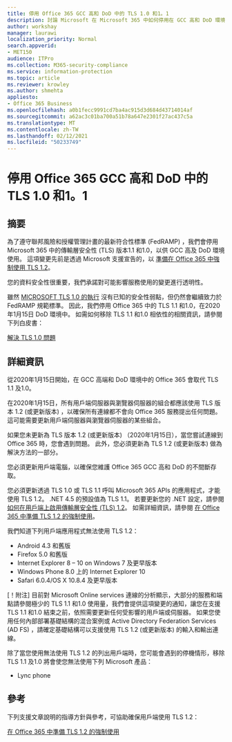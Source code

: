```yaml
---
title: 停用 Office 365 GCC 高和 DoD 中的 TLS 1.0 和1。1
description: 討論 Microsoft 在 Microsoft 365 中如何停用在 GCC 高和 DoD 環境中，對 TLS 1.1 和1.0 的支援。
author: workshay
manager: laurawi
localization_priority: Normal
search.appverid:
- MET150
audience: ITPro
ms.collection: M365-security-compliance
ms.service: information-protection
ms.topic: article
ms.reviewer: krowley
ms.author: shmehta
appliesto:
- Office 365 Business
ms.openlocfilehash: a0b1fecc9991cd7ba4ac915d3d684d43714014af
ms.sourcegitcommit: a62ac3c01ba700a51b78a647e2301f27ac437c5a
ms.translationtype: MT
ms.contentlocale: zh-TW
ms.lasthandoff: 02/12/2021
ms.locfileid: "50233749"
---
```

# <a name="disabling-tls-10-and-11-in-office-365-gcc-high-and-dod"></a>停用 Office 365 GCC 高和 DoD 中的 TLS 1.0 和1。1

## <a name="summary"></a>摘要

為了遵守聯邦風險和授權管理計畫的最新符合性標準 (FedRAMP) ，我們會停用 Microsoft 365 中的傳輸層安全性 (TLS) 版本1.1 和1.0，以供 GCC 高及 DoD 環境使用。 這項變更先前是透過 Microsoft 支援宣告的，以 [準備在 Office 365 中強制使用 TLS 1.2](https://support.microsoft.com/help/4057306/preparing-for-tls-1-2-in-office-365)。

您的資料安全性很重要，我們承諾對可能影響服務使用的變更進行透明性。

雖然 [MICROSOFT TLS 1.0 的執行](https://support.microsoft.com/help/3117336) 沒有已知的安全性弱點，但仍然會繼續致力於 FedRAMP 規範標準。 因此，我們停用 Office 365 中的 TLS 1.1 和1.0，在2020年1月15日 DoD 環境中。 如需如何移除 TLS 1.1 和1.0 相依性的相關資訊，請參閱下列白皮書：

[解決 TLS 1.0 問題](https://www.microsoft.com/download/details.aspx?id=55266)

## <a name="more-information"></a>詳細資訊

從2020年1月15日開始，在 GCC 高端和 DoD 環境中的 Office 365 會取代 TLS 1.1 及1.0。

在2020年1月15日，所有用戶端伺服器與瀏覽器伺服器的組合都應該使用 TLS 版本 1.2 (或更新版本) ，以確保所有連線都不會向 Office 365 服務提出任何問題。 這可能需要更新用戶端伺服器與瀏覽器伺服器的某些組合。

如果您未更新為 TLS 版本 1.2 (或更新版本) （2020年1月15日），當您嘗試連線到 Office 365 時，您會遇到問題。 此外，您必須更新為 TLS 1.2 (或更新版本) 做為解決方法的一部分。

您必須更新用戶端電腦，以確保您維護 Office 365 GCC 高和 DoD 的不間斷存取。

您必須更新透過 TLS 1.0 或 TLS 1.1 呼叫 Microsoft 365 APIs 的應用程式，才能使用 TLS 1.2。 .NET 4.5 的預設值為 TLS 1.1。 若要更新您的 .NET 設定，請參閱 [如何在用戶端上啟用傳輸層安全性 (TLS) 1.2](https://docs.microsoft.com/mem/configmgr/core/plan-design/security/enable-tls-1-2-client)。 如需詳細資訊，請參閱 [在 Office 365 中準備 TLS 1.2 的強制使用](https://support.microsoft.com/help/4057306/preparing-for-tls-1-2-in-office-365)。

我們知道下列用戶端應用程式無法使用 TLS 1.2：

- Android 4.3 和舊版
- Firefox 5.0 和舊版
- Internet Explorer 8 – 10 on Windows 7 及更早版本
- Windows Phone 8.0 上的 Internet Explorer 10
- Safari 6.0.4/OS X 10.8.4 及更早版本

[！附注] 目前對 Microsoft Online services 連線的分析顯示，大部分的服務和端點請參閱極少的 TLS 1.1 和1.0 使用量，我們會提供這項變更的通知，讓您在支援 TLS 1.1 和1.0 結束之前，依照需要更新任何受影響的用戶端或伺服器。 如果您使用任何內部部署基礎結構的混合案例或 Active Directory Federation Services (AD FS) ，請確定基礎結構可以支援使用 TLS 1.2 (或更新版本) 的輸入和輸出連線。

除了當您使用無法使用 TLS 1.2 的列出用戶端時，您可能會遇到的停機情形，移除 TLS 1.1 及1.0 將會使您無法使用下列 Microsoft 產品：

- Lync phone

## <a name="references"></a>參考

下列支援文章說明的指導方針與參考，可協助確保用戶端使用 TLS 1.2：

[在 Office 365 中準備 TLS 1.2 的強制使用](https://support.microsoft.com/help/4057306/preparing-for-tls-1-2-in-office-365)
